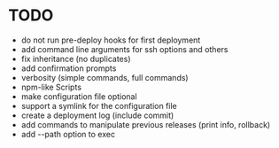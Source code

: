 # TODO

* do not run pre-deploy hooks for first deployment
* add command line arguments for ssh options and others
* fix inheritance (no duplicates)
* add confirmation prompts
* verbosity (simple commands, full commands)
* npm-like Scripts
* make configuration file optional
* support a symlink for the configuration file
* create a deployment log (include commit)
* add commands to manipulate previous releases (print info, rollback)
* add --path option to exec
